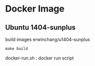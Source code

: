 # Docker Image

## Ubuntu 1404-sunplus

build images erwinchang/u1404-sunplus
```
make build
```

docker-run.sh : docker run script
